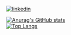 [![linkedin](https://img.shields.io/badge/linkedin-Richard%20Blanchette-blue?style=flat&logo=linkedin&labelColor=blue&color=lightgrey)](https://www.linkedin.com/in/richphi/)

[![Anurag's GitHub stats](https://github-readme-stats.vercel.app/api?username=richardphi1618&theme=dark&show_icons=true)](https://github.com/anuraghazra/github-readme-stats) \
[![Top Langs](https://github-readme-stats.vercel.app/api/top-langs/?username=richardphi1618&theme=dark)](https://github.com/anuraghazra/github-readme-stats)


